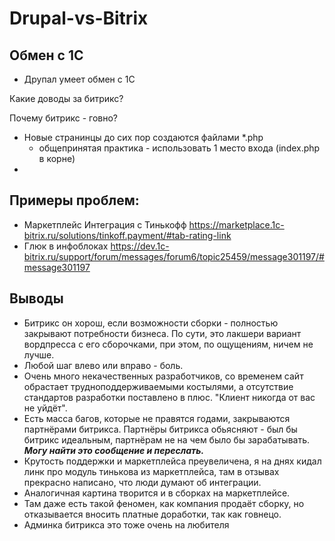 # Drupal-vs-Bitrix

## Обмен с 1С
* Друпал умеет обмен с 1С

Какие доводы за битрикс?


Почему битрикс - говно?
* Новые странинцы до сих пор создаются файлами *.php
  - общепринятая практика - использовать 1 место входа (index.php в корне)
* 

## Примеры проблем:
* Маркетплейс Интеграция с Тинькофф https://marketplace.1c-bitrix.ru/solutions/tinkoff.payment/#tab-rating-link
* Глюк в инфоблоках https://dev.1c-bitrix.ru/support/forum/messages/forum6/topic25459/message301197/#message301197

## Выводы
* Битрикс он хорош, если возможности сборки - полностью закрывают потребности бизнеса. По сути, это лакшери вариант вордпресса с его сборочками, при этом, по ощущениям, ничем не лучше.
* Любой шаг влево или вправо - боль.
* Очень много некачественных разработчиков, со временем сайт обрастает трудноподдерживаемыми костылями, а отсутствие стандартов разработки поставлено в плюс. "Клиент никогда от вас не уйдёт".
* Есть масса багов, которые не правятся годами, закрываются партнёрами битрикса. Партнёры битрикса обьясняют - был бы битрикс идеальным, партнёрам не на чем было бы зарабатывать. ***Могу найти это сообщение и переслать.***
* Крутость поддержки и маркетплейса преувеличена, я на днях кидал линк про модуль тинькова из маркетплейса, там в отзывах прекрасно написано, что люди думают об интеграции.
* Аналогичная картина творится и в сборках на маркетплейсе.
* Там даже есть такой феномен, как компания продаёт сборку, но отказывается вносить платные доработки, так как говнецо.
* Админка битрикса это тоже очень на любителя
